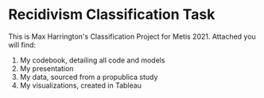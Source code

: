# Recidivism Classification Task

This is Max Harrington's Classification Project for Metis 2021.
Attached you will find:

1. My codebook, detailing all code and models
2. My presentation
3. My data, sourced from a propublica study
4. My visualizations, created in Tableau
